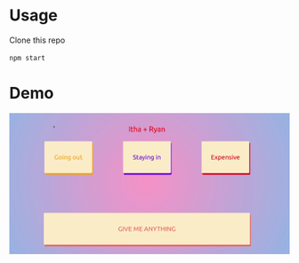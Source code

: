 # Usage

Clone this repo

`npm start`

# Demo

![Demo gif](https://raw.githubusercontent.com/rymanso/date-ideas/main/demo.gif)
